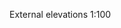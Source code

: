 <span class="transform-to-uppercase">External elevations <span class="highlight-red">1:100</span></span>